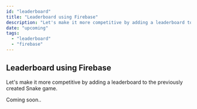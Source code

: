 ```yaml
---
id: "leaderboard"
title: "Leaderboard using Firebase"
description: "Let's make it more competitive by adding a leaderboard to the previously created Snake game."
date: "upcoming"
tags:
  - "leaderboard"
  - "firebase"
---
```


## Leaderboard using Firebase

Let's make it more competitive by adding a leaderboard to the previously created Snake game.

Coming soon..